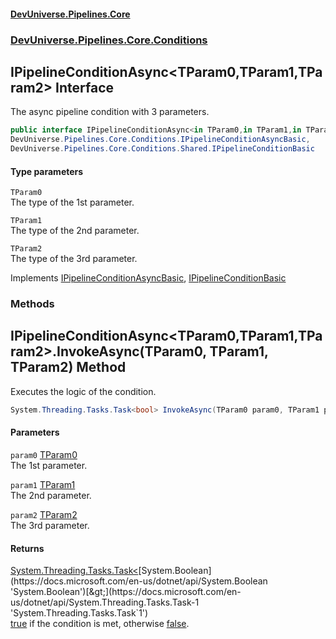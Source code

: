 #### [DevUniverse.Pipelines.Core](Pipelines.md 'Pipelines')
### [DevUniverse.Pipelines.Core.Conditions](Pipelines.md#DevUniverse.Pipelines.Core.Conditions 'DevUniverse.Pipelines.Core.Conditions')
## IPipelineConditionAsync&lt;TParam0,TParam1,TParam2&gt; Interface
The async pipeline condition with 3 parameters.  
```csharp
public interface IPipelineConditionAsync<in TParam0,in TParam1,in TParam2> :
DevUniverse.Pipelines.Core.Conditions.IPipelineConditionAsyncBasic,
DevUniverse.Pipelines.Core.Conditions.Shared.IPipelineConditionBasic
```
#### Type parameters
<a name='DevUniverse.Pipelines.Core.Conditions.IPipelineConditionAsync.TParam0.TParam1.TParam2..TParam0'></a>
`TParam0`  
The type of the 1st parameter.
  
<a name='DevUniverse.Pipelines.Core.Conditions.IPipelineConditionAsync.TParam0.TParam1.TParam2..TParam1'></a>
`TParam1`  
The type of the 2nd parameter.
  
<a name='DevUniverse.Pipelines.Core.Conditions.IPipelineConditionAsync.TParam0.TParam1.TParam2..TParam2'></a>
`TParam2`  
The type of the 3rd parameter.
  

Implements [IPipelineConditionAsyncBasic](IPipelineConditionAsyncBasic.md 'DevUniverse.Pipelines.Core.Conditions.IPipelineConditionAsyncBasic'), [IPipelineConditionBasic](IPipelineConditionBasic.md 'DevUniverse.Pipelines.Core.Conditions.Shared.IPipelineConditionBasic')  
### Methods
<a name='DevUniverse.Pipelines.Core.Conditions.IPipelineConditionAsync.TParam0.TParam1.TParam2..InvokeAsync(TParam0.TParam1.TParam2)'></a>
## IPipelineConditionAsync&lt;TParam0,TParam1,TParam2&gt;.InvokeAsync(TParam0, TParam1, TParam2) Method
Executes the logic of the condition.  
```csharp
System.Threading.Tasks.Task<bool> InvokeAsync(TParam0 param0, TParam1 param1, TParam2 param2);
```
#### Parameters
<a name='DevUniverse.Pipelines.Core.Conditions.IPipelineConditionAsync.TParam0.TParam1.TParam2..InvokeAsync(TParam0.TParam1.TParam2).param0'></a>
`param0` [TParam0](IPipelineConditionAsync.TParam0.TParam1.TParam2..md#DevUniverse.Pipelines.Core.Conditions.IPipelineConditionAsync.TParam0.TParam1.TParam2..TParam0 'DevUniverse.Pipelines.Core.Conditions.IPipelineConditionAsync&lt;TParam0,TParam1,TParam2&gt;.TParam0')  
The 1st parameter.
  
<a name='DevUniverse.Pipelines.Core.Conditions.IPipelineConditionAsync.TParam0.TParam1.TParam2..InvokeAsync(TParam0.TParam1.TParam2).param1'></a>
`param1` [TParam1](IPipelineConditionAsync.TParam0.TParam1.TParam2..md#DevUniverse.Pipelines.Core.Conditions.IPipelineConditionAsync.TParam0.TParam1.TParam2..TParam1 'DevUniverse.Pipelines.Core.Conditions.IPipelineConditionAsync&lt;TParam0,TParam1,TParam2&gt;.TParam1')  
The 2nd parameter.
  
<a name='DevUniverse.Pipelines.Core.Conditions.IPipelineConditionAsync.TParam0.TParam1.TParam2..InvokeAsync(TParam0.TParam1.TParam2).param2'></a>
`param2` [TParam2](IPipelineConditionAsync.TParam0.TParam1.TParam2..md#DevUniverse.Pipelines.Core.Conditions.IPipelineConditionAsync.TParam0.TParam1.TParam2..TParam2 'DevUniverse.Pipelines.Core.Conditions.IPipelineConditionAsync&lt;TParam0,TParam1,TParam2&gt;.TParam2')  
The 3rd parameter.
  
#### Returns
[System.Threading.Tasks.Task&lt;](https://docs.microsoft.com/en-us/dotnet/api/System.Threading.Tasks.Task-1 'System.Threading.Tasks.Task`1')[System.Boolean](https://docs.microsoft.com/en-us/dotnet/api/System.Boolean 'System.Boolean')[&gt;](https://docs.microsoft.com/en-us/dotnet/api/System.Threading.Tasks.Task-1 'System.Threading.Tasks.Task`1')  
[true](https://docs.microsoft.com/en-us/dotnet/csharp/language-reference/builtin-types/bool 'https://docs.microsoft.com/en-us/dotnet/csharp/language-reference/builtin-types/bool') if the condition is met, otherwise [false](https://docs.microsoft.com/en-us/dotnet/csharp/language-reference/builtin-types/bool 'https://docs.microsoft.com/en-us/dotnet/csharp/language-reference/builtin-types/bool').
  
